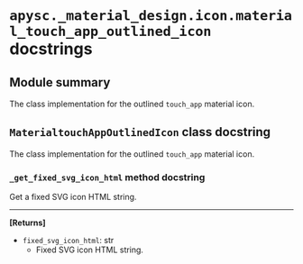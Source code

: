 # `apysc._material_design.icon.material_touch_app_outlined_icon` docstrings

## Module summary

The class implementation for the outlined `touch_app` material icon.

## `MaterialtouchAppOutlinedIcon` class docstring

The class implementation for the outlined `touch_app` material icon.

### `_get_fixed_svg_icon_html` method docstring

Get a fixed SVG icon HTML string.<hr>

**[Returns]**

- `fixed_svg_icon_html`: str
  - Fixed SVG icon HTML string.